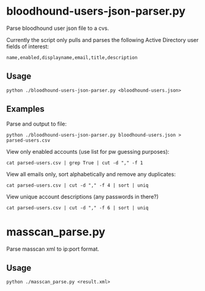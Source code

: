 # bloodhound-users-json-parser.py
Parse bloodhound user json file to a cvs.

Currently the script only pulls and parses the following Active Directory user fields of interest:

`name,enabled,displayname,email,title,description`

## Usage
`python ./bloodhound-users-json-parser.py <bloodhound-users.json>`


## Examples
Parse and output to file:

`python ./bloodhound-users-json-parser.py bloodhound-users.json > parsed-users.csv`

View only enabled accounts (use list for pw guessing purposes):

`cat parsed-users.csv | grep True | cut -d "," -f 1`

View all emails only, sort alphabetically and remove any duplicates:

`cat parsed-users.csv | cut -d "," -f 4 | sort | uniq`

View unique account descriptions (any passwords in there?)

`cat parsed-users.csv | cut -d "," -f 6 | sort | uniq`





# masscan_parse.py
Parse masscan xml to ip:port format.

## Usage
`python ./masscan_parse.py <result.xml>`
